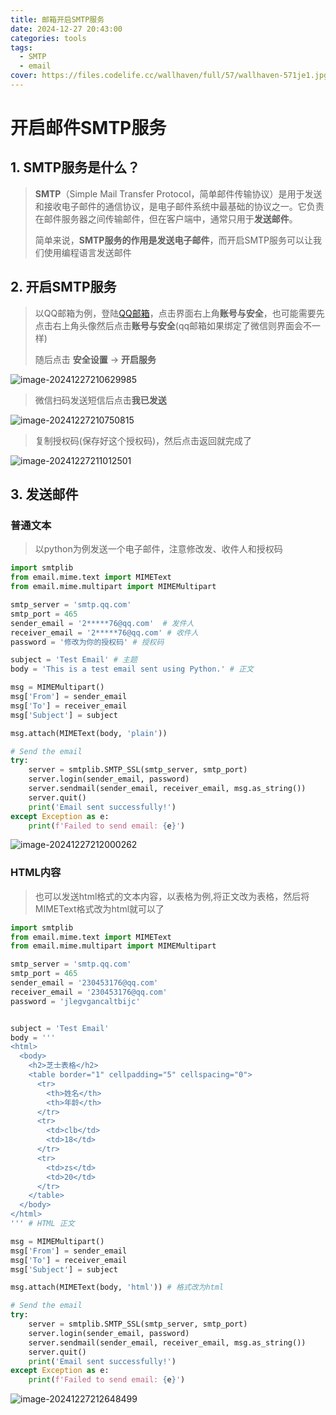 ```yaml
---
title: 邮箱开启SMTP服务
date: 2024-12-27 20:43:00
categories: tools
tags: 
  - SMTP
  - email
cover: https://files.codelife.cc/wallhaven/full/57/wallhaven-571je1.jpg?x-oss-process=image/resize,limit_0,m_fill,w_1920,h_1080/quality,Q_95/format,webp
---
```


# 开启邮件SMTP服务

## 1. SMTP服务是什么？

> **SMTP**（Simple Mail Transfer Protocol，简单邮件传输协议）是用于发送和接收电子邮件的通信协议，是电子邮件系统中最基础的协议之一。它负责在邮件服务器之间传输邮件，但在客户端中，通常只用于**发送邮件**。
>
> 简单来说，**SMTP服务的作用是发送电子邮件**，而开启SMTP服务可以让我们使用编程语言发送邮件

## 2. 开启SMTP服务

> 以QQ邮箱为例，登陆[QQ邮箱](https://mail.qq.com)，点击界面右上角**账号与安全**，也可能需要先点击右上角头像然后点击**账号与安全**(qq邮箱如果绑定了微信则界面会不一样)
>
> 随后点击 **安全设置** -> **开启服务**

 ![image-20241227210629985](https://s2.loli.net/2024/12/27/xIj8fl9Qeqnd5tr.png)

> 微信扫码发送短信后点击**我已发送**

![image-20241227210750815](https://s2.loli.net/2024/12/27/dkt9EBzFcDMAOKh.png)

> 复制授权码(保存好这个授权码)，然后点击返回就完成了

![image-20241227211012501](https://s2.loli.net/2024/12/27/xiWaF7dANyJb8kU.png)



## 3. 发送邮件

### 普通文本

> 以python为例发送一个电子邮件，注意修改发、收件人和授权码

```python
import smtplib
from email.mime.text import MIMEText
from email.mime.multipart import MIMEMultipart

smtp_server = 'smtp.qq.com'
smtp_port = 465
sender_email = '2*****76@qq.com'  # 发件人
receiver_email = '2*****76@qq.com' # 收件人
password = '修改为你的授权码' # 授权码

subject = 'Test Email' # 主题
body = 'This is a test email sent using Python.' # 正文

msg = MIMEMultipart()
msg['From'] = sender_email
msg['To'] = receiver_email
msg['Subject'] = subject

msg.attach(MIMEText(body, 'plain'))

# Send the email
try:
    server = smtplib.SMTP_SSL(smtp_server, smtp_port)
    server.login(sender_email, password)
    server.sendmail(sender_email, receiver_email, msg.as_string())
    server.quit()
    print('Email sent successfully!')
except Exception as e:
    print(f'Failed to send email: {e}')
```

![image-20241227212000262](https://s2.loli.net/2024/12/27/xvLgBjfYducsmoE.png)

### HTML内容

> 也可以发送html格式的文本内容，以表格为例,将正文改为表格，然后将MIMEText格式改为html就可以了

```python
import smtplib
from email.mime.text import MIMEText
from email.mime.multipart import MIMEMultipart

smtp_server = 'smtp.qq.com'
smtp_port = 465
sender_email = '230453176@qq.com' 
receiver_email = '230453176@qq.com' 
password = 'jlegvgancaltbijc' 


subject = 'Test Email'
body = '''
<html>
  <body>
    <h2>芝士表格</h2>
    <table border="1" cellpadding="5" cellspacing="0">
      <tr>
        <th>姓名</th>
        <th>年龄</th>
      </tr>
      <tr>
        <td>clb</td>
        <td>18</td>
      </tr>
      <tr>
        <td>zs</td>
        <td>20</td>
      </tr>
    </table>
  </body>
</html>
''' # HTML 正文

msg = MIMEMultipart()
msg['From'] = sender_email
msg['To'] = receiver_email
msg['Subject'] = subject

msg.attach(MIMEText(body, 'html')) # 格式改为html

# Send the email
try:
    server = smtplib.SMTP_SSL(smtp_server, smtp_port)
    server.login(sender_email, password)
    server.sendmail(sender_email, receiver_email, msg.as_string())
    server.quit()
    print('Email sent successfully!')
except Exception as e:
    print(f'Failed to send email: {e}')
```

![image-20241227212648499](https://s2.loli.net/2024/12/27/LVN37hY4DyFa2dq.png)

















